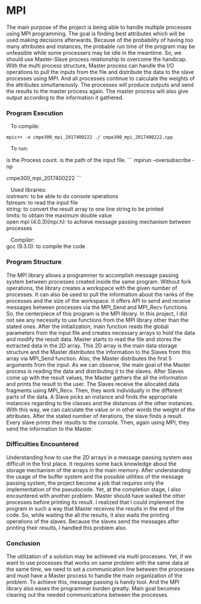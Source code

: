 # MPI

The main purpose of the project is being able to handle multiple processes using MPI programming. The goal is finding best attributes which will be used making decisions afterwards. Because of the probability of having too many attributes and instances, the probable run time of the program may be unfeasible while some processers may be idle in the meantime. So, we should use Master-Slave process relationship to overcome the handicap. With the multi process structure, Master process can handle the I/O operations to pull the inputs from the file and distribute the data to the slave processes using MPI. And all processes continue to calculate the weights of the attributes simultaneously. The processes will produce outputs and send the results to the master process again. The master process will also give output according to the information it gathered.

### Program Execution

&nbsp;&nbsp;&nbsp;To compile:
```
mpic++ -o cmpe300_mpi_2017400222 ./ cmpe300_mpi_2017400222.cpp 
```

&nbsp;&nbsp;&nbsp;To run:
<P> is the Process count.  
<inputfile> is the path of the input file. 
```
mpirun –oversubscribe -np <P> cmpe300_mpi_2017400222 <inputfile>
```

&nbsp;&nbsp;&nbsp;Used libraries:  
iostream: to be able to do console operations   
fstream: to read the input file    
string: to convert the result array to one line string to be printed    
limits: to obtain the maximum double value    
open mpi (4.0.3)(mpi.h): to achieve message passing mechanism between processes    

&nbsp;&nbsp;&nbsp;Compiler:   
gcc (9.3.0): to compile the code   

### Program Structure

The MPI library allows a programmer to accomplish message passing system between processes created inside the same program. Without fork operations, the library creates a workspace with the given number of processes. It can also be used to pull the information about the ranks of the processes and the size of the workspace. It offers API to send and receive messages between processes via the MPI_Send and MPI_Recv functions. So, the centerpiece of this program is the MPI library.
In this project, I did not see any necessity to use functions from the MPI library other than the stated ones. After the initialization, main function reads the global parameters from the input file and creates necessary arrays to hold the data and modify the result data. Master starts to read the file and stores the extracted data in the 2D array. This 2D array is the main data storage structure and the Master distributes the information to the Slaves from this array via MPI_Send function. Also, the Master distributes the first 5 arguments from the input. As we can observe, the main goal of the Master process is reading the data and distributing it to the slaves. After Slaves come up with the result values, the Master gathers the all the information and prints the result to the user. 
The Slaves receive the allocated data fragments using MPI_Recv. Then, they work individually in the different parts of the data. A Slave picks an instance and finds the appropriate instances regarding to the classes and the distances of the other instances. With this way, we can calculate the value or in other words the weight of the attributes. After the stated number of iterations, the slave finds a result. Every slave prints their results to the console. Then, again using MPI, they send the information to the Master.

### Difficulties Encountered

Understanding how to use the 2D arrays in a message passing system was difficult in the first place. It requires some back knowledge about the storage mechanism of the arrays in the main memory. After understanding the usage of the buffer system and the possible utilities of the message passing system, the project become a job that requires only the implementation of the pseudocode. Yet, at the completion stage, I also encountered with another problem. Master should have waited the other processes before printing its result. I realized that I could implement the program in such a way that Master receives the results in the end of the code. So, while waiting the all the results, it also waits the printing operations of the slaves. Because the slaves send the messages after printing their results, I handled this problem also.

### Conclusion

The utilization of a solution may be achieved via multi processes. Yet, if we want to use processes that works on same problem with the same data at the same time, we need to set a communication line between the processes and must have a Master process to handle the main organization of the problem. To achieve this, message passing is handy tool. And the MPI library also eases the programmer burden greatly. Main goal becomes clearing out the needed communications between the processes.  